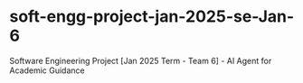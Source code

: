 # soft-engg-project-jan-2025-se-Jan-6
Software Engineering Project [Jan 2025 Term - Team 6] - AI Agent for Academic Guidance
